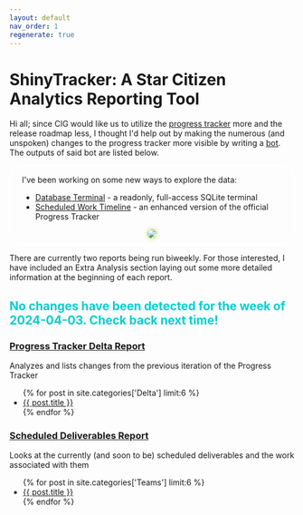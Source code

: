 ```yaml
---
layout: default
nav_order: 1
regenerate: true
---
```


<h1>ShinyTracker: A Star Citizen Analytics Reporting Tool</h1>
<p>Hi all; since CIG would like us to utilize the <a href="https://robertsspaceindustries.com/roadmap/progress-tracker/deliverables" target="_blank">progress tracker</a> more and the release roadmap less, I thought I'd help out by making the numerous (and unspoken) changes to the progress tracker more visible by writing a <a href="https://github.com/ShinyHobo/ec-bot" target="_blank">bot</a>. The outputs of said bot are listed below.</p>
<div style="border: 2px solid white; border-radius: 20px; padding: 1px 20px 10px 20px;">
  <p>I've been working on some new ways to explore the data:</p>
  <ul>
    <li><a href="{{ '/tests/database-browser/#/browser' | relative_url}}" target="_blank">Database Terminal</a> - a readonly, full-access SQLite terminal</li>
    <li><a href="{{ '/tests/database-browser/#/timeline' | relative_url}}" target="_blank">Scheduled Work Timeline</a> - an enhanced version of the official Progress Tracker</li>
  </ul>
  <div style="text-align: center;">
    <a href="{{ '/tests/database-browser/#/timeline' | relative_url}}" target="_blank"><img src="{{ site.url }}/assets/images/timeline.PNG" style="max-height: 160px; box-shadow: 0px 0px 8px #b5e853; border-radius: 10px;"/></a>
  </div>
</div>
<p>There are currently two reports being run biweekly. For those interested, I have included an Extra Analysis section laying out some more detailed information at the beginning of each report.</p>
<div class="posts-list">
  <h2 id="no-changes-disclaimer" style="color: darkturquoise;">No changes have been detected for the week of 2024-04-03. Check back next time!</h2>
  <h2 id="no-changes-disclaimer" style="color: darkturquoise; display: none;">Progress Tracker tasks have not been updated, so no Scheduled Deliverables report has been generated. Check back next time!</h2>
  <div id="deltas" class="posts">
    <h3><a class="category-link" href="{{ '/categories/delta/' | relative_url }}" target="_blank">Progress Tracker Delta Report</a></h3>
    <p class="index-post-desc">Analyzes and lists changes from the previous iteration of the Progress Tracker</p>
    <ul>
      {% for post in site.categories['Delta'] limit:6 %}
        <li>
          <a href="{{ post.url | relative_url }}" target="_blank">{{ post.title }}</a>
        </li>
      {% endfor %}
    </ul>
  </div>
  <div id="teams" class="posts">
    <h3><a class="category-link" href="{{ '/categories/teams/' | relative_url }}" target="_blank">Scheduled Deliverables Report</a></h3>
    <p class="index-post-desc">Looks at the currently (and soon to be) scheduled deliverables and the work associated with them</p>
    <ul>
      {% for post in site.categories['Teams'] limit:6 %}
        <li>
          <a href="{{ post.url | relative_url }}" target="_blank">{{ post.title }}</a>
        </li>
      {% endfor %}
    </ul>
  </div>
</div>
